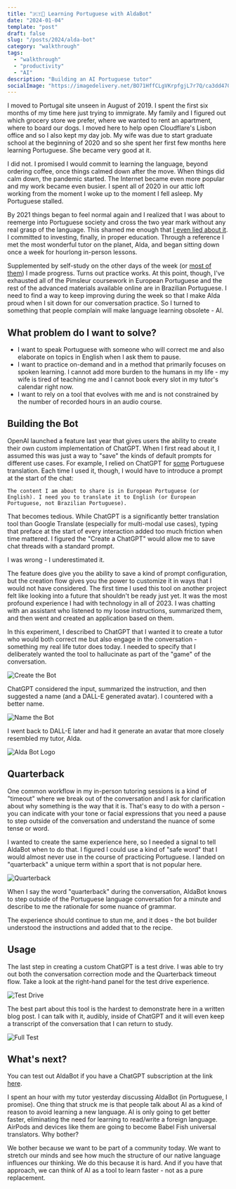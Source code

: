 ```yaml
---
title: "🇵🇹🤖 Learning Portuguese with AldaBot"
date: "2024-01-04"
template: "post"
draft: false
slug: "/posts/2024/alda-bot"
category: "walkthrough"
tags:
  - "walkthrough"
  - "productivity"
  - "AI"
description: "Building an AI Portuguese tutor"
socialImage: "https://imagedelivery.net/BO71HffCLgVKrpfgjL7r7Q/ca3dd470-c10d-465f-086a-ee7e08844f00/public"
---
```


I moved to Portugal site unseen in August of 2019. I spent the first six months of my time here just trying to immigrate. My family and I figured out which grocery store we prefer, where we wanted to rent an apartment, where to board our dogs. I moved here to help open Cloudflare's Lisbon office and so I also kept my day job. My wife was due to start graduate school at the beginning of 2020 and so she spent her first few months here learning Portuguese. She became very good at it.

I did not. I promised I would commit to learning the language, beyond ordering coffee, once things calmed down after the move. When things did calm down, the pandemic started. The Internet became even more popular and my work became even busier. I spent all of 2020 in our attic loft working from the moment I woke up to the moment I fell asleep. My Portuguese stalled.

By 2021 things began to feel normal again and I realized that I was about to reemerge into Portuguese society and cross the two year mark without any real grasp of the language. This shamed me enough that [I even lied about it](https://blog.samrhea.com/posts/2023/portugal-true). I committed to investing, finally, in proper education. Through a reference I met the most wonderful tutor on the planet, Alda, and began sitting down once a week for hourlong in-person lessons.

Supplemented by self-study on the other days of the week (or [most of them](https://blog.samrhea.com/category/habits)) I made progress. Turns out practice works. At this point, though, I've exhausted all of the Pimsleur coursework in European Portuguese and the rest of the advanced materials available online are in Brazilian Portuguese. I need to find a way to keep improving during the week so that I make Alda proud when I sit down for our conversation practice. So I turned to something that people complain will make language learning obsolete - AI.

## What problem do I want to solve?

* I want to speak Portuguese with someone who will correct me and also elaborate on topics in English when I ask them to pause.
* I want to practice on-demand and in a method that primarily focuses on spoken learning. I cannot add more burden to the humans in my life - my wife is tired of teaching me and I cannot book every slot in my tutor's calendar right now.
* I want to rely on a tool that evolves with me and is not constrained by the number of recorded hours in an audio course.

## Building the Bot

OpenAI launched a feature last year that gives users the ability to create their own custom implementation of ChatGPT. When I first read about it, I assumed this was just a way to "save" the kinds of default prompts for different use cases. For example, I relied on ChatGPT for [some](https://blog.samrhea.com/posts/2023/doctor-gpt) Portuguese translation. Each time I used it, though, I would have to introduce a prompt at the start of the chat:

`The content I am about to share is in European Portuguese (or English). I need you to translate it to English (or European Portuguese, not Brazilian Portuguese).`

That becomes tedious. While ChatGPT is a significantly better translation tool than Google Translate (especially for multi-modal use cases), typing that preface at the start of every interaction added too much friction when time mattered. I figured the "Create a ChatGPT" would allow me to save chat threads with a standard prompt.

I was wrong - I underestimated it.

The feature does give you the ability to save a kind of prompt configuration, but the creation flow gives you the power to customize it in ways that I would not have considered. The first time I used this tool on another project felt like looking into a future that shouldn't be ready just yet. It was the most profound experience I had with technology in all of 2023. I was chatting with an assistant who listened to my loose instructions, summarized them, and then went and created an application based on them.

In this experiment, I described to ChatGPT that I wanted it to create a tutor who would both correct me but also engage in the conversation - something my real life tutor does today. I needed to specify that I deliberately wanted the tool to hallucinate as part of the "game" of the conversation.

![Create the Bot](https://imagedelivery.net/BO71HffCLgVKrpfgjL7r7Q/5333a79d-3c77-4938-3575-67ce3aae1900/public)

ChatGPT considered the input, summarized the instruction, and then suggested a name (and a DALL-E generated avatar). I countered with a better name.

![Name the Bot](https://imagedelivery.net/BO71HffCLgVKrpfgjL7r7Q/c8e8ccda-135d-4c09-262e-e281cba15600/public)

I went back to DALL-E later and had it generate an avatar that more closely resembled my tutor, Alda.

![Alda Bot Logo](https://imagedelivery.net/BO71HffCLgVKrpfgjL7r7Q/ca3dd470-c10d-465f-086a-ee7e08844f00/public)

## Quarterback

One common workflow in my in-person tutoring sessions is a kind of "timeout" where we break out of the conversation and I ask for clarification about why something is the way that it is. That's easy to do with a person - you can indicate with your tone or facial expressions that you need a pause to step outside of the conversation and understand the nuance of some tense or word.

I wanted to create the same experience here, so I needed a signal to tell AldaBot when to do that. I figured I could use a kind of "safe word" that I would almost never use in the course of practicing Portuguese. I landed on "quarterback" a unique term within a sport that is not popular here.

![Quarterback](https://imagedelivery.net/BO71HffCLgVKrpfgjL7r7Q/038e6ccc-88c6-432b-403f-f878adde4a00/public)

When I say the word "quarterback" during the conversation, AldaBot knows to step outside of the Portuguese language conversation for a minute and describe to me the rationale for some nuance of grammar.

The experience should continue to stun me, and it does - the bot builder understood the instructions and added that to the recipe.

## Usage

The last step in creating a custom ChatGPT is a test drive. I was able to try out both the conversation correction mode and the Quarterback timeout flow. Take a look at the right-hand panel for the test drive experience.

![Test Drive](https://imagedelivery.net/BO71HffCLgVKrpfgjL7r7Q/0169eda6-2dab-47de-04be-9e5420fc5100/public)

The best part about this tool is the hardest to demonstrate here in a written blog post. I can talk with it, audibly, inside of ChatGPT and it will even keep a transcript of the conversation that I can return to study.

![Full Test](https://imagedelivery.net/BO71HffCLgVKrpfgjL7r7Q/50001599-969e-472e-d291-db352ff23d00/public)

## What's next?

You can test out AldaBot if you have a ChatGPT subscription at the link [here](https://chat.openai.com/g/g-DzuwpvyaQ-aldabot).

I spent an hour with my tutor yesterday discussing AldaBot (in Portuguese, I promise). One thing that struck me is that people talk about AI as a kind of reason to avoid learning a new language. AI is only going to get better faster, eliminating the need for learning to read/write a foreign language. AirPods and devices like them are going to become Babel Fish universal translators. Why bother?

We bother because we want to be part of a community today. We want to stretch our minds and see how much the structure of our native language influences our thinking. We do this because it is hard. And if you have that approach, we can think of AI as a tool to learn faster - not as a pure replacement.
